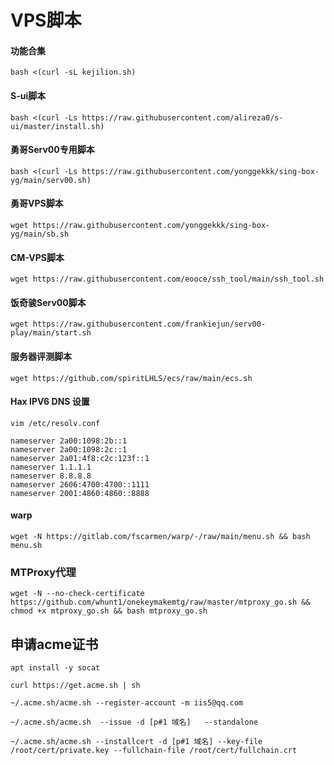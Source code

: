 # VPS脚本

#### 功能合集

```
bash <(curl -sL kejilion.sh)
```

#### S-ui脚本

```
bash <(curl -Ls https://raw.githubusercontent.com/alireza0/s-ui/master/install.sh)
```



#### 勇哥Serv00专用脚本

```
bash <(curl -Ls https://raw.githubusercontent.com/yonggekkk/sing-box-yg/main/serv00.sh)
```



#### 勇哥VPS脚本

```
wget https://raw.githubusercontent.com/yonggekkk/sing-box-yg/main/sb.sh
```



#### CM-VPS脚本

```
wget https://raw.githubusercontent.com/eooce/ssh_tool/main/ssh_tool.sh
```



#### 饭奇骏Serv00脚本

```
wget https://raw.githubusercontent.com/frankiejun/serv00-play/main/start.sh
```



#### 服务器评测脚本

```
wget https://github.com/spiritLHLS/ecs/raw/main/ecs.sh
```



#### Hax IPV6 DNS 设置

```
vim /etc/resolv.conf
```

```
nameserver 2a00:1098:2b::1
nameserver 2a00:1098:2c::1
nameserver 2a01:4f8:c2c:123f::1
nameserver 1.1.1.1
nameserver 8.8.8.8
nameserver 2606:4700:4700::1111
nameserver 2001:4860:4860::8888
```

#### warp

```
wget -N https://gitlab.com/fscarmen/warp/-/raw/main/menu.sh && bash menu.sh
```





### MTProxy代理

```
wget -N --no-check-certificate https://github.com/whunt1/onekeymakemtg/raw/master/mtproxy_go.sh && chmod +x mtproxy_go.sh && bash mtproxy_go.sh
```



## 申请acme证书

```
apt install -y socat
```

```
curl https://get.acme.sh | sh
```

```
~/.acme.sh/acme.sh --register-account -m iis5@qq.com
```

```
~/.acme.sh/acme.sh  --issue -d [p#1 域名]   --standalone
```

```
~/.acme.sh/acme.sh --installcert -d [p#1 域名] --key-file /root/cert/private.key --fullchain-file /root/cert/fullchain.crt
```

